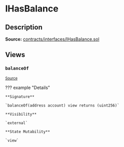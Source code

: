 # IHasBalance

## Description

**Source:** [contracts/interfaces/IHasBalance.sol](https://github.com/Synthetixio/synthetix/tree/v2.64.1/contracts/interfaces/IHasBalance.sol)

## Views

### `balanceOf`

<sub>[Source](https://github.com/Synthetixio/synthetix/tree/v2.64.1/contracts/interfaces/IHasBalance.sol#L6)</sub>

??? example "Details"

    **Signature**

    `balanceOf(address account) view returns (uint256)`

    **Visibility**

    `external`

    **State Mutability**

    `view`
